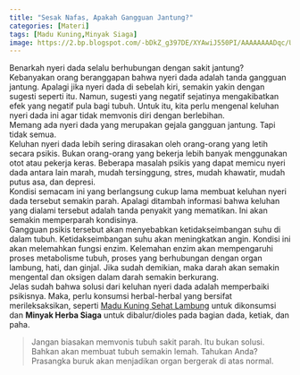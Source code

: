 ```yaml
---
title: "Sesak Nafas, Apakah Gangguan Jantung?"
categories: [Materi]
tags: [Madu Kuning,Minyak Siaga]
image: https://2.bp.blogspot.com/-bDkZ_g397DE/XYAwiJ550PI/AAAAAAAADqc/U4B_iTy8Ctkg0AN5SEWA2Yscyl9W463BQCKgBGAsYHg/s1600/201909-mho-serangan-jantung.png
---
```


<div>Benarkah nyeri dada selalu berhubungan dengan sakit jantung? Kebanyakan orang beranggapan bahwa nyeri dada adalah tanda gangguan jantung. Apalagi jika nyeri dada di sebelah kiri, semakin yakin dengan sugesti seperti itu. Namun, sugesti yang negatif sejatinya mengakibatkan efek yang negatif pula bagi tubuh. Untuk itu, kita perlu mengenal keluhan nyeri dada ini agar tidak memvonis diri dengan berlebihan.</div>

<div>Memang ada nyeri dada yang merupakan gejala gangguan jantung. Tapi tidak semua.</div>

<div>Keluhan nyeri dada lebih sering dirasakan oleh orang-orang yang letih secara psikis. Bukan orang-orang yang bekerja lebih banyak menggunakan otot atau pekerja keras. Beberapa masalah psikis yang dapat memicu nyeri dada antara lain marah, mudah tersinggung, stres, mudah khawatir, mudah putus asa, dan depresi.</div>

<div>Kondisi semacam ini yang berlangsung cukup lama membuat keluhan nyeri dada tersebut semakin parah. Apalagi ditambah informasi bahwa keluhan yang dialami tersebut adalah tanda penyakit yang mematikan. Ini akan semakin memperparah kondisinya.</div>

<div>Gangguan psikis tersebut akan menyebabkan ketidakseimbangan suhu di dalam tubuh. Ketidakseimbangan suhu akan meningkatkan angin. Kondisi ini akan melemahkan fungsi enzim. Kelemahan enzim akan mempengaruhi proses metabolisme tubuh, proses yang berhubungan dengan organ lambung, hati, dan ginjal. Jika sudah demikian, maka darah akan semakin mengental dan oksigen dalam darah semakin berkurang.</div>

<div>Jelas sudah bahwa solusi dari keluhan nyeri dada adalah memperbaiki psikisnya. Maka, perlu konsumsi herbal-herbal yang bersifat merileksaksikan, seperti <a href="/posts/madu-kuning-sehat-lambung-wk6" title="Madu Kuning Sehat Lambung">Madu Kuning Sehat Lambung</a> untuk dikonsumsi dan <b>Minyak Herba Siaga</b> untuk dibalur/dioles pada bagian dada, ketiak, dan paha.</div>

<blockquote>Jangan biasakan memvonis tubuh sakit parah. Itu bukan solusi. Bahkan akan membuat tubuh semakin lemah. Tahukan Anda? Prasangka buruk akan menjadikan organ bergerak di atas normal.</blockquote>